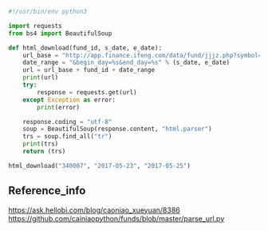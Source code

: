 ```python
#!/usr/bin/env python3

import requests
from bs4 import BeautifulSoup

def html_download(fund_id, s_date, e_date):
    url_base = "http://app.finance.ifeng.com/data/fund/jjjz.php?symbol="
    date_range = "&begin_day=%s&end_day=%s" % (s_date, e_date)
    url = url_base + fund_id + date_range
    print(url)
    try:
        response = requests.get(url)
    except Exception as error:
        print(error)

    response.coding = "utf-8"
    soup = BeautifulSoup(response.content, "html.parser")
    trs = soup.find_all("tr")
    print(trs)
    return (trs)

html_download("340007", "2017-05-23", "2017-05-25")

```

## Reference_info
https://ask.hellobi.com/blog/caoniao_xueyuan/8386  
https://github.com/cainiaopython/funds/blob/master/parse_url.py
